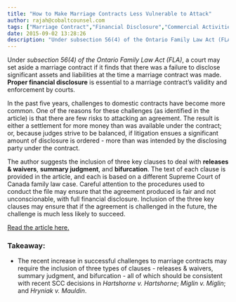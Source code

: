 ```yaml
---
title: "How to Make Marriage Contracts Less Vulnerable to Attack"
author: rajah@cobaltcounsel.com
tags: ["Marriage Contract","Financial Disclosure","Commercial Activities","Rajah"]
date: 2015-09-02 13:28:26
description: "Under subsection 56(4) of the Ontario Family Law Act (FLA), a court may set aside a marriage contract if it finds that there was a failure to disclose significant assets and liabilities at the time a marriage contract was made."
---
```




Under *subsection 56(4) of the Ontario Family Law Act (FLA)*, a court may set aside a marriage contract if it finds that there was a failure to disclose significant assets and liabilities at the time a marriage contract was made. **Proper financial disclosure** is essential to a marriage contract’s validity and enforcement by courts.

In the past five years, challenges to domestic contracts have become more common. One of the reasons for these challenges (as identified in the article) is that there are few risks to attacking an agreement. The result is either a settlement for more money than was available under the contract; or, because judges strive to be balanced, if litigation ensues a significant amount of disclosure is ordered - more than was intended by the disclosing party under the contract.

The author suggests the inclusion of three key clauses to deal with **releases & waivers**, **summary judgment**, and **bifurcation**. The text of each clause is provided in the article, and each is based on a different Supreme Court of Canada family law case. Careful attention to the procedures used to conduct the file may ensure that the agreement produced is fair and not unconscionable, with full financial disclosure. Inclusion of the three key clauses may ensure that if the agreement is challenged in the future, the challenge is much less likely to succeed.

[Read the article here.](https://www.canadianlawyermag.com/news/general/the-compact-a-new-way-forward-for-marriage-contracts-cohabitation-agreements/269789)

### Takeaway:
- The recent increase in successful challenges to marriage contracts may require the inclusion of three types of clauses - releases & waivers, summary judgment, and bifurcation - all of which should be consistent with recent SCC decisions in *Hartshorne v. Hartshorne*; *Miglin v. Miglin*; and *Hryniak v. Mauldin*.
